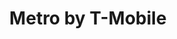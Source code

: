 ---
title: "Metro by T-Mobile"
url: /san-antonio/metro-by-t-mobile-goliad-road/
shop: mobile phone
---